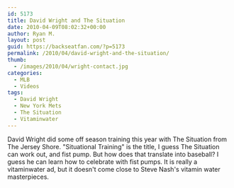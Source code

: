 ```yaml
---
id: 5173
title: David Wright and The Situation
date: 2010-04-09T08:02:32+00:00
author: Ryan M.
layout: post
guid: https://backseatfan.com/?p=5173
permalink: /2010/04/david-wright-and-the-situation/
thumb:
  - /images/2010/04/wright-contact.jpg
categories:
  - MLB
  - Videos
tags:
  - David Wright
  - New York Mets
  - The Situation
  - Vitaminwater
---
```


<div class="entry">
  <p>
  </p>

  <p>
    David Wright did some off season training this year with The Situation from The Jersey Shore. "Situational Training" is the title, I guess The Situation can work out, and fist pump. But how does that translate into baseball? I guess he can learn how to celebrate with fist pumps. It is really a vitaminwater ad, but it doesn't come close to Steve Nash's vitamin water masterpieces.
  </p>
</div>
